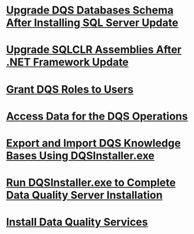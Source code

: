 # [Upgrade DQS Databases Schema After Installing SQL Server Update](upgrade-dqs-databases-schema-after-installing-sql-server-update.md)
# [Upgrade SQLCLR Assemblies After .NET Framework Update](upgrade-sqlclr-assemblies-after-net-framework-update.md)
# [Grant DQS Roles to Users](grant-dqs-roles-to-users.md)
# [Access Data for the DQS Operations](access-data-for-the-dqs-operations.md)
# [Export and Import DQS Knowledge Bases Using DQSInstaller.exe](export-and-import-dqs-knowledge-bases-using-dqsinstaller-exe.md)
# [Run DQSInstaller.exe to Complete Data Quality Server Installation](run-dqsinstaller-exe-to-complete-data-quality-server-installation.md)
# [Install Data Quality Services](install-data-quality-services.md)
